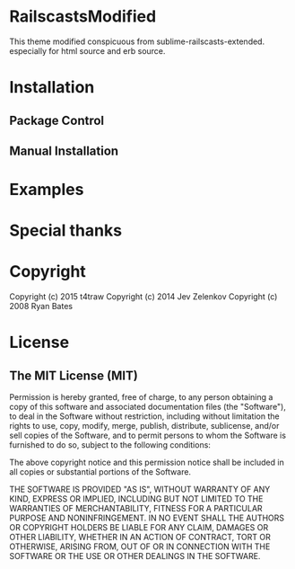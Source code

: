 # RailscastsModified

This theme modified conspicuous from sublime-railscasts-extended. especially for html source and erb source.

# Installation

## Package Control

## Manual Installation

# Examples

# Special thanks

# Copyright

Copyright (c) 2015 t4traw
Copyright (c) 2014 Jev Zelenkov 
Copyright (c) 2008 Ryan Bates

# License

## The MIT License (MIT)

Permission is hereby granted, free of charge, to any person obtaining a copy
of this software and associated documentation files (the "Software"), to deal
in the Software without restriction, including without limitation the rights
to use, copy, modify, merge, publish, distribute, sublicense, and/or sell
copies of the Software, and to permit persons to whom the Software is
furnished to do so, subject to the following conditions:

The above copyright notice and this permission notice shall be included in all
copies or substantial portions of the Software.

THE SOFTWARE IS PROVIDED "AS IS", WITHOUT WARRANTY OF ANY KIND, EXPRESS OR
IMPLIED, INCLUDING BUT NOT LIMITED TO THE WARRANTIES OF MERCHANTABILITY,
FITNESS FOR A PARTICULAR PURPOSE AND NONINFRINGEMENT. IN NO EVENT SHALL THE
AUTHORS OR COPYRIGHT HOLDERS BE LIABLE FOR ANY CLAIM, DAMAGES OR OTHER
LIABILITY, WHETHER IN AN ACTION OF CONTRACT, TORT OR OTHERWISE, ARISING FROM,
OUT OF OR IN CONNECTION WITH THE SOFTWARE OR THE USE OR OTHER DEALINGS IN THE
SOFTWARE.
